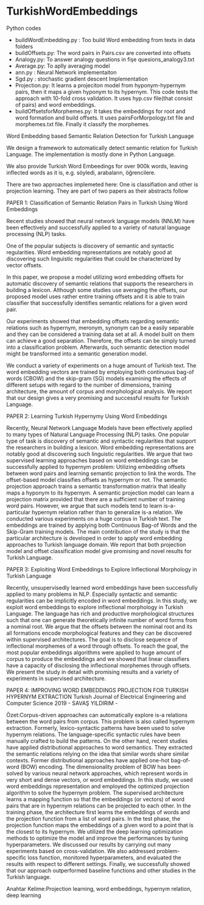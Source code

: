 # TurkishWordEmbeddings


Python codes
- buildWordEmbedding.py : Too build Word embedding from texts in data folders
- buildOffsets.py:  The word pairs in Pairs.csv are converted into offsets
- Analogy.py: To answer analogy questions in fişe quesions_analogy3.txt
- Average.py: To aplly averaging model
- ann.py : Neural Network implementaiton 
- Sgd.py :  stochastic gradient descent Implementation 
- Projection.py: It learns a projeciton model from hyponym-hypernym pairs, then it maps a given hyponym to its hypernym. This code tests the approach with 10-fold cross validation. It uses hyp.csv file(that consist of pairs) and word embeddings. 
- buildOffsetsforMorphemes.py: It takes the embeddings for root and word formation and build offsets. It uses pairsForMorpology.txt file and morphemes.txt file. Finally it classify the morphemes. 


Word Embedding based Semantic Relation Detection for Turkish Language

We design a framework to automatically detect semantic relation for Turkish Language. The implementation is mostly done in Python Language. 

We also provide Turkish Word Embeedings for over 900k words, leaving inflected words as it is, e.g. söyledi, arabaların, öğrencilere.


There are two approaches implemeted here: One is classifiation and other is projection learning. They are part of two papers  as their abstracts follow


PAPER 1: Classification of Semantic Relation Pairs in Turkish Using Word Embeddings

Recent studies showed that neural network language models (NNLM) have been effectively and successfully applied to a variety of natural language processing (NLP) tasks.

One of the popular subjects is discovery of semantic and syntactic regularities. Word embedding representations are notably good at discovering such linguistic regularities that could be characterized by vector offsets.


In this paper, we propose a model utilizing word embedding offsets for automatic discovery of semantic relations that supports the researchers in building a lexicon. Although some studies use averaging the offsets, our proposed model uses rather entire training offsets and it is able to train classifier that successfully identifies semantic relations for a given word pair.

Our experiments showed that embedding offsets regarding semantic relations such as hypernym, meronym, synonym can be a easily separable and they can be considered a training data set at all. A model built on them can achieve a good separation. Therefore, the offsets can be simply turned into a classification problem. Afterwards, such semantic detection model might be transformed into a semantic generation model.


We conduct a variety of experiments on a huge amount of Turkish text. The word embedding vectors are trained 
by employing both continuous bag-of words (CBOW) and the skip-gram (SG) models  examining the effects of different setups with regard to the number of dimensions, training architecture, the amount of corpus and morphological analysis. We report that our design gives a very promising and successful results for Turkish Language.


PAPER 2: Learning Turkish Hypernymy Using Word Embeddings

Recently, Neural Network Language Models have been effectively applied to many types of Natural Language Processing (NLP) tasks. One popular type of task is discovery of semantic and syntactic regularities that support the researchers in building a lexicon. Word embedding representations are notably good at discovering such linguistic regularities. We argue that two supervised learning approaches based on word embeddings can be successfully applied to hypernym problem: Utilizing embedding offsets between word pairs and learning semantic projection to link the words. The offset-based model classifies offsets as hypernym or not. The semantic projection approach trains a semantic transformation matrix that ideally maps a hyponym to its hypernym. A semantic projection model can learn a projection matrix provided that there are a sufficient number of training word pairs. However, we argue that such models tend to learn is-a-particular hypernym relation rather than to generalize is-a relation. We conducted various experiments on a huge corpus in Turkish text. The embeddings are trained by applying both Continuous Bag-of Words and the Skip-Gram training models. The main contribution of the study is that the particular architecture is developed in order to apply word embedding approaches to Turkish language domain. We report that both projection model and offset classification model give promising and novel results for Turkish Language. 

PAPER 3: Exploiting Word Embeddings to Explore Inflectional Morphology in Turkish Language

Recently, unsupervisedly learned word embeddings have been successfully applied to many problems in NLP. Especially syntactic and semantic regularities can be implicitly encoded in word embeddings. In this study, we exploit word embeddings to explore inflectional morphology in Turkish Language. The language has rich and productive morphological structures such that one can generate theoretically infinite number of word forms from a nominal root. We argue that the offsets between the nominal root and its all formations encode morphological features and they can be discovered within supervised architectures. The goal is to disclose sequence of inflectional morphemes of a word through offsets. To reach the goal, the most popular embeddings algorithms were applied to huge amount of corpus to produce the embeddings and we showed that linear classifiers have a capacity of disclosing the inflectional morphemes through offsets. We present the study in detail with promising results and a variety of experiments in supervised architecture.

PAPER 4: IMPROVING WORD EMBEDDINGS PROJECTION FOR TURKISH HYPERNYM EXTRACTION
Turkish Journal of Electrical Engineering and Computer Science
2019 - SAVAŞ YILDIRIM -

Özet:Corpus-driven approaches can automatically explore is-a relations between the word pairs from corpus. This problem is also called hypernym extraction. Formerly, lexico-syntactic patterns have been used to solve hypernym relations. The language-specific syntactic rules have been manually crafted to build the patterns. On the other hand, recent studies have applied distributional approaches to word semantics. They extracted the semantic relations relying on the idea that similar words share similar contexts. Former distributional approaches have applied one-hot bag-of-word (BOW) encoding. The dimensionality problem of BOW has been solved by various neural network approaches, which represent words in very short and dense vectors, or word embeddings. In this study, we used word embeddings representation and employed the optimized projection algorithm to solve the hypernym problem. The supervised architecture learns a mapping function so that the embeddings (or vectors) of word pairs that are in hypernym relations can be projected to each other. In the training phase, the architecture first learns the embeddings of words and the projection function from a list of word pairs. In the test phase, the projection function maps the embeddings of a given word to a point that is the closest to its hypernym. We utilized the deep learning optimization methods to optimize the model and improve the performances by tuning hyperparameters. We discussed our results by carrying out many experiments based on cross-validation. We also addressed problem-specific loss function, monitored hyperparameters, and evaluated the results with respect to different settings. Finally, we successfully showed that our approach outperformed baseline functions and other studies in the Turkish language.

Anahtar Kelime:Projection learning, word embeddings, hypernym relation, deep learning






